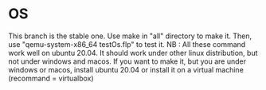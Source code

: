 # OS
This branch is the stable one.
Use make in "all" directory to make it.
Then, use "qemu-system-x86_64 testOs.flp" to test it.
NB : All these command work well on ubuntu 20.04. It should work under other linux distribution, but not under windows and macos.
If you want to make it, but you are under windows or macos, install ubuntu 20.04 or install it on a virtual machine (recommand = virtualbox)
